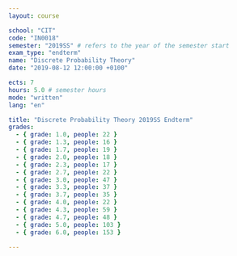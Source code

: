 ```yaml
---
layout: course

school: "CIT"
code: "IN0018"
semester: "2019SS" # refers to the year of the semester start
exam_type: "endterm"
name: "Discrete Probability Theory"
date: "2019-08-12 12:00:00 +0100"

ects: 7
hours: 5.0 # semester hours
mode: "written"
lang: "en"

title: "Discrete Probability Theory 2019SS Endterm"
grades:
  - { grade: 1.0, people: 22 }
  - { grade: 1.3, people: 16 }
  - { grade: 1.7, people: 19 }
  - { grade: 2.0, people: 18 }
  - { grade: 2.3, people: 17 }
  - { grade: 2.7, people: 22 }
  - { grade: 3.0, people: 47 }
  - { grade: 3.3, people: 37 }
  - { grade: 3.7, people: 35 }
  - { grade: 4.0, people: 22 }
  - { grade: 4.3, people: 59 }
  - { grade: 4.7, people: 48 }
  - { grade: 5.0, people: 103 }
  - { grade: 6.0, people: 153 }

---
```



